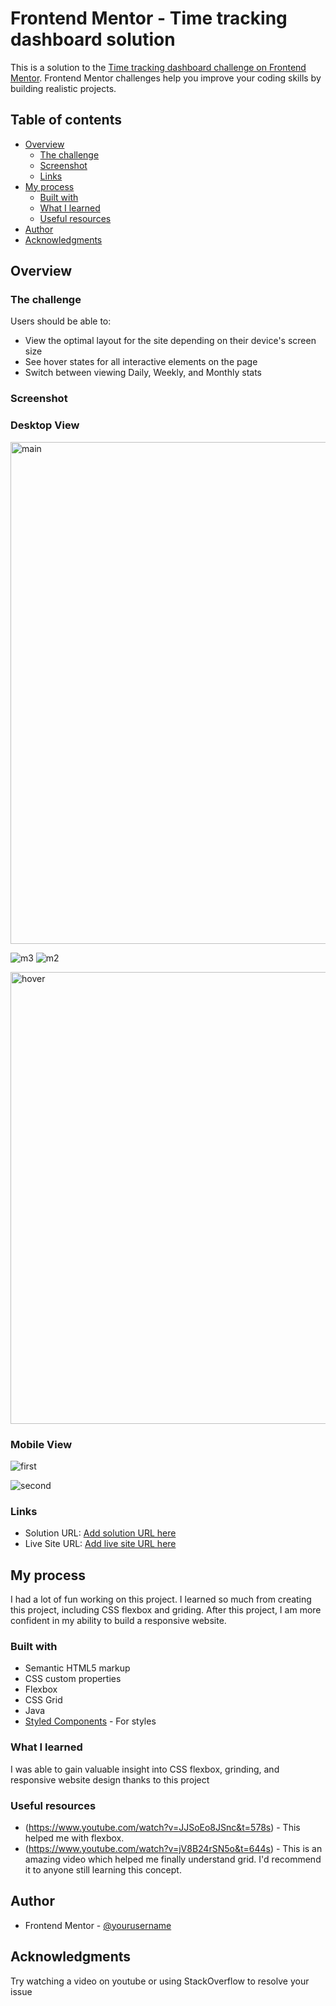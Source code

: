 # Frontend Mentor - Time tracking dashboard solution

This is a solution to the [Time tracking dashboard challenge on Frontend Mentor](https://www.frontendmentor.io/challenges/time-tracking-dashboard-UIQ7167Jw). Frontend Mentor challenges help you improve your coding skills by building realistic projects. 

## Table of contents

- [Overview](#overview)
  - [The challenge](#the-challenge)
  - [Screenshot](#screenshot)
  - [Links](#links)
- [My process](#my-process)
  - [Built with](#built-with)
  - [What I learned](#what-i-learned)
  - [Useful resources](#useful-resources)
- [Author](#author)
- [Acknowledgments](#acknowledgments)


## Overview

### The challenge

Users should be able to:

- View the optimal layout for the site depending on their device's screen size
- See hover states for all interactive elements on the page
- Switch between viewing Daily, Weekly, and Monthly stats

### Screenshot
### Desktop View
<img width="803" alt="main" src="https://user-images.githubusercontent.com/79615998/142923504-48a0eaf7-46c0-4b30-bb79-4293f13d5743.png">

![m3](https://user-images.githubusercontent.com/79615998/142924162-217b3f0f-f840-4eb8-9355-953a784932e3.png)
![m2](https://user-images.githubusercontent.com/79615998/142924123-43dc4d8c-7aba-4fe9-ba9a-7c7709cff0ba.png)

<img width="723" alt="hover" src="https://user-images.githubusercontent.com/79615998/142923551-81d9920a-48f7-4779-a134-da7b43fafe20.png">

### Mobile View
![first](https://user-images.githubusercontent.com/79615998/142923578-0f134bed-3c32-4414-ae1b-f889c4f060d4.png)

![second](https://user-images.githubusercontent.com/79615998/142923633-a33db9b0-7c5d-40d9-8432-1c650f624a3e.png)



### Links

- Solution URL: [Add solution URL here](https://your-solution-url.com)
- Live Site URL: [Add live site URL here](https://your-live-site-url.com)

## My process
I had a lot of fun working on this project. I learned so much from creating this project, including CSS flexbox and griding. After this project, I am more confident in my ability to build a responsive website. 

### Built with

- Semantic HTML5 markup
- CSS custom properties
- Flexbox
- CSS Grid
- Java
- [Styled Components](https://styled-components.com/) - For styles

### What I learned

I was able to gain valuable insight into CSS flexbox, grinding, and responsive website design thanks to this project 

### Useful resources

- (https://www.youtube.com/watch?v=JJSoEo8JSnc&t=578s) - This helped me with flexbox.
- (https://www.youtube.com/watch?v=jV8B24rSN5o&t=644s) - This is an amazing video which helped me finally understand grid. I'd recommend it to anyone still learning this concept.

## Author

- Frontend Mentor - [@yourusername](https://www.frontendmentor.io/profile/yourusername)

## Acknowledgments

Try watching a video on youtube or using StackOverflow to resolve your issue 


